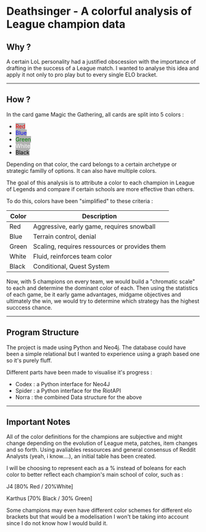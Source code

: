# Deathsinger - A colorful analysis of League champion data

## Why ?

A certain LoL personality had a justified obscession with the importance of drafting 
in the success of a League match. I wanted to analyse this idea and apply it not only
to pro play but to every single ELO bracket.


---
## How ?

In the card game Magic the Gathering, all cards are split into 5 colors :
- <span style="color:red;background:#B1B1B1">Red</span>
- <span style="color:blue;background:#B1B1B1">Blue</span>
- <span style="color:green;background:#B1B1B1">Green</span>
- <span style="color:white;background:#B1B1B1">White</span>
- <span style="color:black;background:#B1B1B1">Black</span>

Depending on that color, the card belongs to a certain archetype or strategic familly of options. It can also have multiple colors.

The goal of this analysis is to attribute a color to each champion in League of Legends and compare if certain schools are more effective than others.

To do this, colors have been "simplified" to these criteria :

| Color | Description |
| --- | --- |
| Red | Aggressive, early game, requires snowball |
| Blue | Terrain control, denial |
| Green | Scaling, requires ressources or provides them |
| White | Fluid, reinforces team color |
| Black | Conditional, Quest System |

Now, with 5 champions on every team, we would build a "chromatic scale" to each and determine the dominant color of each. Then using the statistics of each game, be it early game advantages, midgame objectives and ultimately the win, we would try to determine which strategy has the highest succcess chance.

---

## Program Structure 

The project is made using Python and Neo4j. The database could have been a simple relational but I wanted to experience using a graph based one so it's purely fluff.

Different parts have been made to visualise it's progress : 

- Codex : a Python interface for Neo4J
- Spider : a Python interface for the RiotAPI
- Norra : the combined Data structure for the above

--- 

## Important Notes

All of the color definitions for the champions are subjective and might change depending on the evolution of League meta, patches, item changes and so forth. 
Using avaliables ressources and general consensus of Reddit Analysts (yeah, i know....), an initial table has been created. 

I will be choosing to represent each as a % instead of boleans for each color to better reflect each champion's main school of color, such as :

J4 [80% Red / 20%White]

Karthus [70% Black / 30% Green]

Some champions may even have different color schemes for different elo brackets but that would be a modelisation I won't be taking into account since I do not know how I would build it.
